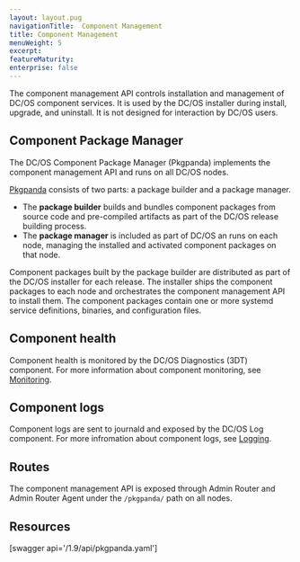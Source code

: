 ```yaml
---
layout: layout.pug
navigationTitle:  Component Management
title: Component Management
menuWeight: 5
excerpt:
featureMaturity:
enterprise: false
---
```


The component management API controls installation and management of DC/OS component services. It is used by the DC/OS installer during install, upgrade, and uninstall. It is not designed for interaction by DC/OS users.

## Component Package Manager

The DC/OS Component Package Manager (Pkgpanda) implements the component management API and runs on all DC/OS nodes.

[Pkgpanda](https://github.com/dcos/dcos/tree/master/pkgpanda) consists of two parts: a package builder and a package manager.

- The **package builder** builds and bundles component packages from source code and pre-compiled artifacts as part of the DC/OS release building process.
- The **package manager** is included as part of DC/OS an runs on each node, managing the installed and activated component packages on that node.

Component packages built by the package builder are distributed as part of the DC/OS installer for each release. The installer ships the component packages to each node and orchestrates the component management API to install them. The component packages contain one or more systemd service definitions, binaries, and configuration files.


## Component health

Component health is monitored by the DC/OS Diagnostics (3DT) component. For more information about component monitoring, see [Monitoring](/1.9/monitoring/).


## Component logs

Component logs are sent to journald and exposed by the DC/OS Log component. For more infromation about component logs, see [Logging](/1.9/monitoring/logging/).


## Routes

The component management API is exposed through Admin Router and Admin Router Agent under the `/pkgpanda/` path on all nodes.


## Resources

[swagger api='/1.9/api/pkgpanda.yaml']
